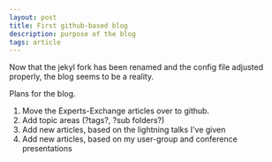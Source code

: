 ```yaml
---
layout: post
title: First github-based blog
description: purpose of the blog
tags: article
---
```

Now that the jekyl fork has been renamed and the config file adjusted properly, the blog seems to be a reality.

Plans for the blog.  
1. Move the Experts-Exchange articles over to github.  
2. Add topic areas (?tags?, ?sub folders?)  
3. Add new articles, based on the lightning talks I've given  
4. Add new articles, based on my user-group and conference presentations  
